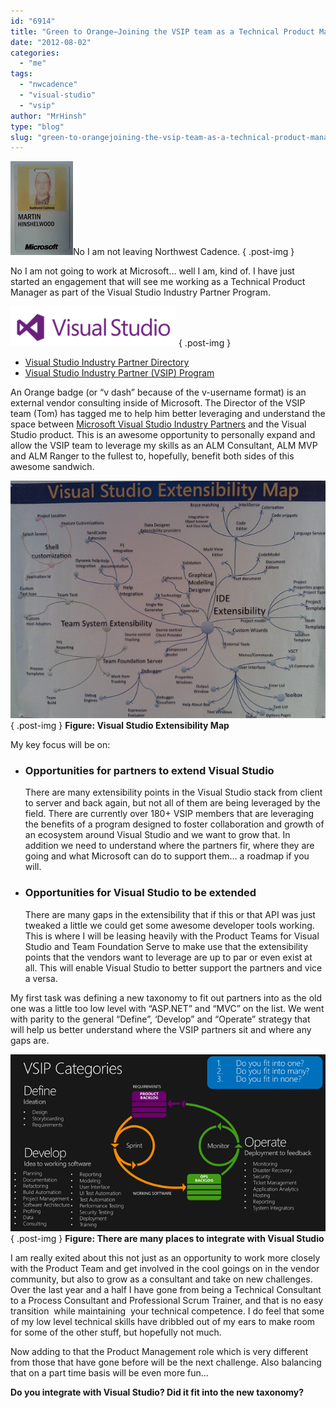 ```yaml
---
id: "6914"
title: "Green to Orange–Joining the VSIP team as a Technical Product Manager"
date: "2012-08-02"
categories: 
  - "me"
tags: 
  - "nwcadence"
  - "visual-studio"
  - "vsip"
author: "MrHinsh"
type: "blog"
slug: "green-to-orangejoining-the-vsip-team-as-a-technical-product-manager"
---
```


![image](images/image-3-3.png "image")No I am not leaving Northwest Cadence.
{ .post-img }

No I am not going to work at Microsoft… well I am, kind of. I have just started an engagement that will see me working as a Technical Product Manager as part of the Visual Studio Industry Partner Program.

[![vsip-logo-2012](images/vsip-logo-2012_thumb-4-4.png "vsip-logo-2012")](http://blog.hinshelwood.com/files/2012/08/vsip-logo-2012.png)
{ .post-img }

- [Visual Studio Industry Partner Directory](http://www.microsoft.com/visualstudio/en-us/partner-directory-industry)
- [Visual Studio Industry Partner (VSIP) Program](http://msdn.microsoft.com/en-us/vstudio/dd637761)

An Orange badge (or “v dash” because of the v-username format) is an external vendor consulting inside of Microsoft. The Director of the VSIP team (Tom) has tagged me to help him better leveraging and understand the space between [Microsoft Visual Studio Industry Partners](https://vsipprogram.com) and the Visual Studio product. This is an awesome opportunity to personally expand and allow the VSIP team to leverage my skills as an ALM Consultant, ALM MVP and ALM Ranger to the fullest to, hopefully, benefit both sides of this awesome sandwich.

[![image](images/image_thumb-1-1.png "image")](http://blog.hinshelwood.com/files/2012/08/image1.png)  
{ .post-img }
**Figure: Visual Studio Extensibility Map**

My key focus will be on:

- ### Opportunities for partners to extend Visual Studio
    
    There are many extensibility points in the Visual Studio stack from client to server and back again, but not all of them are being leveraged by the field. There are currently over 180+ VSIP members that are leveraging the benefits of a program designed to foster collaboration and growth of an ecosystem around Visual Studio and we want to grow that. In addition we need to understand where the partners fir, where they are going and what Microsoft can do to support them… a roadmap if you will.
    
- ### Opportunities for Visual Studio to be extended
    
    There are many gaps in the extensibility that if this or that API was just tweaked a little we could get some awesome developer tools working. This is where I will be leasing heavily with the Product Teams for Visual Studio and Team Foundation Serve to make use that the extensibility points that the vendors want to leverage are up to par or even exist at all. This will enable Visual Studio to better support the partners and vice a versa.
    

My first task was defining a new taxonomy to fit out partners into as the old one was a little too low level with “ASP.NET” and “MVC” on the list. We went with parity to the general “Define”, ‘Develop” and “Operate” strategy that will help us better understand where the VSIP partners sit and where any gaps are.

[![image](images/image_thumb1-2-2.png "image")](http://blog.hinshelwood.com/files/2012/08/image2.png)  
{ .post-img }
**Figure: There are many places to integrate with Visual Studio**

I am really exited about this not just as an opportunity to work more closely with the Product Team and get involved in the cool goings on in the vendor community, but also to grow as a consultant and take on new challenges. Over the last year and a half I have gone from being a Technical Consultant to a Process Consultant and Professional Scrum Trainer, and that is no easy transition  while maintaining  your technical competence. I do feel that some of my low level technical skills have dribbled out of my ears to make room for some of the other stuff, but hopefully not much.

Now adding to that the Product Management role which is very different from those that have gone before will be the next challenge. Also balancing that on a part time basis will be even more fun…

**Do you integrate with Visual Studio? Did it fit into the new taxonomy?**


